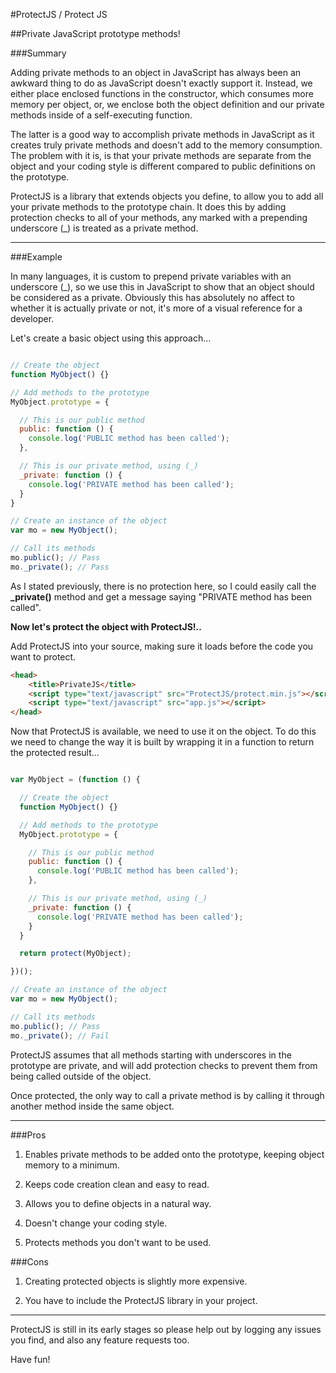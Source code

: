 #ProtectJS / Protect JS

##Private JavaScript prototype methods!

###Summary

Adding private methods to an object in JavaScript has always been an awkward thing to do as JavaScript doesn't exactly support it. Instead, we either place enclosed functions in the constructor, which consumes more memory per object, or, we enclose both the object definition and our private methods inside of a self-executing function.

The latter is a good way to accomplish private methods in JavaScript as it creates truly private methods and doesn't add to the memory consumption. The problem with it is, is that your private methods are separate from the object and your coding style is different compared to public definitions on the prototype.

ProtectJS is a library that extends objects you define, to allow you to add all your private methods to the prototype chain. It does this by adding protection checks to all of your methods, any marked with a prepending underscore (_) is treated as a private method.

---

###Example

In many languages, it is custom to prepend private variables with an underscore (_), so we use this in JavaScript to show that an object should be considered as a private. Obviously this has absolutely no affect to whether it is actually private or not, it's more of a visual reference for a developer.

Let's create a basic object using this approach...

```javascript

// Create the object
function MyObject() {}

// Add methods to the prototype
MyObject.prototype = {

  // This is our public method
  public: function () {
    console.log('PUBLIC method has been called');
  },

  // This is our private method, using (_)
  _private: function () {
    console.log('PRIVATE method has been called');
  }
}

// Create an instance of the object
var mo = new MyObject();

// Call its methods
mo.public(); // Pass
mo._private(); // Pass

```
As I stated previously, there is no protection here, so I could easily call the **_private()** method and get a message saying "PRIVATE method has been called".

**Now let's protect the object with ProtectJS!..**

Add ProtectJS into your source, making sure it loads before the code you want to protect.

```html
<head>
    <title>PrivateJS</title>
    <script type="text/javascript" src="ProtectJS/protect.min.js"></script>
    <script type="text/javascript" src="app.js"></script>
</head>
```

Now that ProtectJS is available, we need to use it on the object. To do this we need to change the way it is built by wrapping it in a function to return the protected result...

```javascript

var MyObject = (function () {

  // Create the object
  function MyObject() {}

  // Add methods to the prototype
  MyObject.prototype = {

    // This is our public method
    public: function () {
      console.log('PUBLIC method has been called');
    },

    // This is our private method, using (_)
    _private: function () {
      console.log('PRIVATE method has been called');
    }
  }

  return protect(MyObject);

})();

// Create an instance of the object
var mo = new MyObject();

// Call its methods
mo.public(); // Pass
mo._private(); // Fail

```

ProtectJS assumes that all methods starting with underscores in the prototype are private, and will add protection checks to prevent them from being called outside of the object.

Once protected, the only way to call a private method is by calling it through another method inside the same object.


---

###Pros

1. Enables private methods to be added onto the prototype, keeping object memory to a minimum.

2. Keeps code creation clean and easy to read.

3. Allows you to define objects in a natural way.

4. Doesn't change your coding style.

5. Protects methods you don't want to be used.


###Cons

1. Creating protected objects is slightly more expensive.

2. You have to include the ProtectJS library in your project.

---

ProtectJS is still in its early stages so please help out by logging any issues you find, and also any feature requests too.

Have fun!

